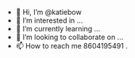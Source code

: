 - 👋 Hi, I’m @katiebow
- 👀 I’m interested in ...
- 🌱 I’m currently learning ...
- 💞️ I’m looking to collaborate on ...
- 📫 How to reach me 8604195491
.

<!---
katiebow/katiebow is a ✨ special ✨ repository because its `README.md` (this file) appears on your GitHub profile.
You can click the Preview link to take a look at your changes.
--->
